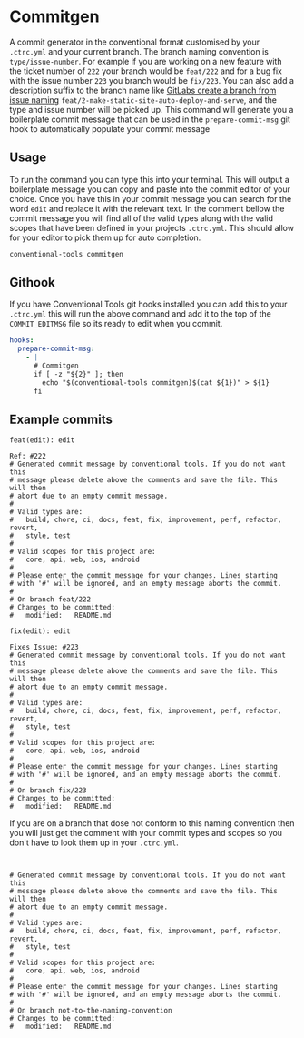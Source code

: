# Commitgen

A commit generator in the conventional format customised by your `.ctrc.yml` and
your current branch. The branch naming convention is `type/issue-number`. For
example if you are working on a new feature with the ticket number of `222` your
branch would be `feat/222` and for a bug fix with the issue number `223` you
branch would be `fix/223`. You can also add a description suffix to the branch
name like
[GitLabs create a branch from issue naming](https://docs.gitlab.com/ee/user/project/repository/web_editor.html#create-a-new-branch-from-an-issue)
`feat/2-make-static-site-auto-deploy-and-serve`, and the type and issue number
will be picked up. This command will generate you a boilerplate commit message
that can be used in the `prepare-commit-msg` git hook to automatically populate
your commit message

## Usage

To run the command you can type this into your terminal. This will output a
boilerplate message you can copy and paste into the commit editor of your
choice. Once you have this in your commit message you can search for the word
`edit` and replace it with the relevant text. In the comment bellow the commit
message you will find all of the valid types along with the valid scopes that
have been defined in your projects `.ctrc.yml`. This should allow for your
editor to pick them up for auto completion.

```sh
conventional-tools commitgen
```

## Githook

If you have Conventional Tools git hooks installed you can add this to your
`.ctrc.yml` this will run the above command and add it to the top of the
`COMMIT_EDITMSG` file so its ready to edit when you commit.

```yaml
hooks:
  prepare-commit-msg:
    - |
      # Commitgen
      if [ -z "${2}" ]; then
        echo "$(conventional-tools commitgen)$(cat ${1})" > ${1}
      fi
```

## Example commits

```plaintext
feat(edit): edit

Ref: #222
# Generated commit message by conventional tools. If you do not want this
# message please delete above the comments and save the file. This will then
# abort due to an empty commit message.
#
# Valid types are:
#   build, chore, ci, docs, feat, fix, improvement, perf, refactor, revert,
#   style, test
#
# Valid scopes for this project are:
#   core, api, web, ios, android
#
# Please enter the commit message for your changes. Lines starting
# with '#' will be ignored, and an empty message aborts the commit.
#
# On branch feat/222
# Changes to be committed:
#	modified:   README.md
```

```plaintext
fix(edit): edit

Fixes Issue: #223
# Generated commit message by conventional tools. If you do not want this
# message please delete above the comments and save the file. This will then
# abort due to an empty commit message.
#
# Valid types are:
#   build, chore, ci, docs, feat, fix, improvement, perf, refactor, revert,
#   style, test
#
# Valid scopes for this project are:
#   core, api, web, ios, android
#
# Please enter the commit message for your changes. Lines starting
# with '#' will be ignored, and an empty message aborts the commit.
#
# On branch fix/223
# Changes to be committed:
#	modified:   README.md
```

If you are on a branch that dose not conform to this naming convention then you
will just get the comment with your commit types and scopes so you don't have to
look them up in your `.ctrc.yml`.

```plaintext


# Generated commit message by conventional tools. If you do not want this
# message please delete above the comments and save the file. This will then
# abort due to an empty commit message.
#
# Valid types are:
#   build, chore, ci, docs, feat, fix, improvement, perf, refactor, revert,
#   style, test
#
# Valid scopes for this project are:
#   core, api, web, ios, android
#
# Please enter the commit message for your changes. Lines starting
# with '#' will be ignored, and an empty message aborts the commit.
#
# On branch not-to-the-naming-convention
# Changes to be committed:
#	modified:   README.md
```
